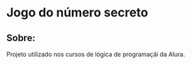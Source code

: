 <h1>Jogo do número secreto</h1>
<h2>Sobre:</h2>
<p>Projeto utilizado nos cursos de lógica de programaçãi da Alura.</p>
